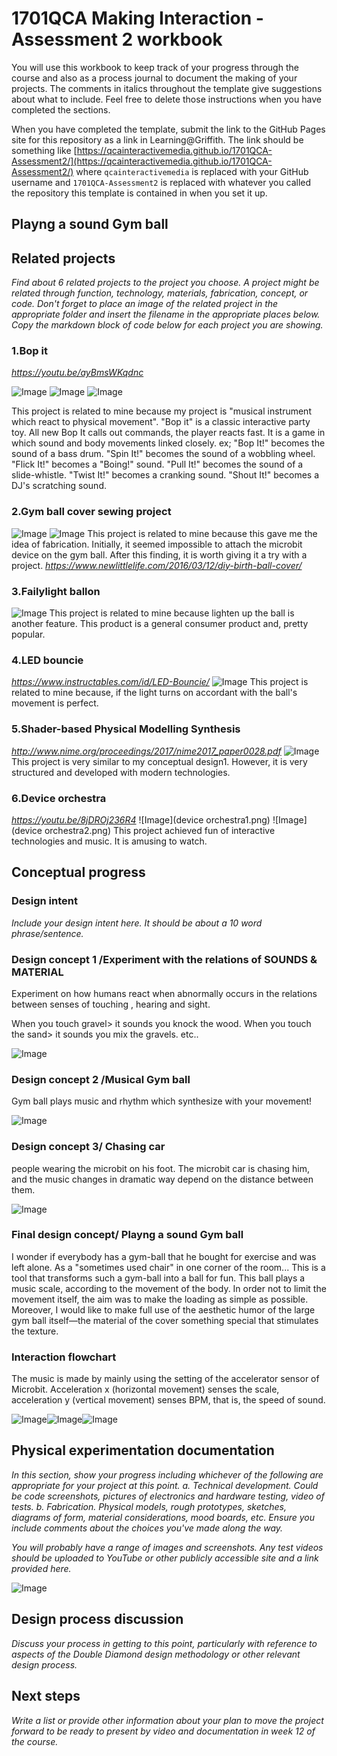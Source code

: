 # 1701QCA Making Interaction - Assessment 2 workbook

You will use this workbook to keep track of your progress through the course and also as a process journal to document the making of your projects. The comments in italics throughout the template give suggestions about what to include. Feel free to delete those instructions when you have completed the sections.

When you have completed the template, submit the link to the GitHub Pages site for this repository as a link in Learning@Griffith. The link should be something like [https://qcainteractivemedia.github.io/1701QCA-Assessment2/](https://qcainteractivemedia.github.io/1701QCA-Assessment2/) where `qcainteractivemedia` is replaced with your GitHub username and `1701QCA-Assessment2` is replaced with whatever you called the repository this template is contained in when you set it up.

## Playng a sound Gym ball  ##

## Related projects ##

*Find about 6 related projects to the project you choose. A project might be related through  function, technology, materials, fabrication, concept, or code. Don't forget to place an image of the related project in the appropriate folder and insert the filename in the appropriate places below. Copy the markdown block of code below for each project you are showing.*

### 1.Bop it ###
*https://youtu.be/ayBmsWKqdnc*


![Image](bopit1.png)
![Image](bopit3.png)
![Image](bopit2.png)

This project is related to mine because my project is "musical instrument which react to physical movement". "Bop it" is a classic interactive party toy. All new Bop It calls out commands, the player reacts fast.  It is a game in which sound and body movements linked closely. 
ex;
"Bop It!" becomes the sound of a bass drum.
"Spin It!" becomes the sound of a wobbling wheel.
"Flick It!" becomes a "Boing!" sound.
"Pull It!" becomes the sound of a slide-whistle.
"Twist It!" becomes a cranking sound.
"Shout It!" becomes a DJ's scratching sound.

### 2.Gym ball cover sewing project ###
![Image](ballcover1.png)
![Image](ballcover2.png)
This project is related to mine because this gave me the idea of fabrication. Initially, it seemed impossible to attach the microbit device on the gym ball. After this finding, it is worth giving it a try with a project.
*https://www.newlittlelife.com/2016/03/12/diy-birth-ball-cover/*

### 3.Failylight ballon ###
![Image](failylight.png)
This project is related to mine because lighten up the ball is another feature. This product is a general consumer product and, pretty popular.

### 4.LED bouncie  ###
*https://www.instructables.com/id/LED-Bouncie/*
![Image](bouncie.png)
This project is related to mine because, if the light turns on accordant with the ball's movement is perfect.

### 5.Shader-based Physical Modelling Synthesis ###
 *http://www.nime.org/proceedings/2017/nime2017_paper0028.pdf*
 ![Image](pms.png)
 This project is very similar to my conceptual design1. However, it is very structured and developed with modern technologies.
 
 ### 6.Device orchestra ###
 *https://youtu.be/8jDROj236R4*
 ![Image](device orchestra1.png)
 ![Image](device orchestra2.png)
 This project achieved fun of interactive technologies and music. It is amusing to watch.


## Conceptual progress ##

### Design intent ###
*Include your design intent here. It should be about a 10 word phrase/sentence.*


### Design concept 1 /Experiment with the relations of SOUNDS & MATERIAL ###

Experiment on how humans react when abnormally occurs in the relations between senses of touching , hearing and sight.

When you touch gravel> it sounds you knock the  wood.
When you touch the sand> it sounds you mix the gravels. etc.. 

 ![Image](concept1.png)


### Design concept 2 /Musical Gym ball ###

Gym ball plays music and rhythm which synthesize with your movement!

 ![Image](concept2.png)
 
 ### Design concept 3/ Chasing car ###
people wearing the microbit on his foot. The microbit car is chasing him, and the music changes in dramatic way depend on the distance between them.

 ![Image](concept3.png)

### Final design concept/ Playng a sound Gym ball ###

I wonder if everybody has a gym-ball that he bought for exercise and was left alone. As a "sometimes used chair" in one corner of the room...
This is a tool that transforms such a gym-ball into a ball for fun. This ball plays a music scale, according to the movement of the body.
In order not to limit the movement itself, the aim was to make the loading as simple as possible. Moreover, I would like to make full use of the aesthetic humor of the large gym ball itself—the material of the cover something special that stimulates the texture.

### Interaction flowchart ###
The music is made by mainly using the setting of the accelerator sensor of Microbit. Acceleration x (horizontal movement) senses the scale, acceleration y (vertical movement) senses BPM, that is, the speed of sound.

![Image](flow.png)![Image](pitch.png)![Image](noteconcept2.png)


## Physical experimentation documentation ##

*In this section, show your progress including whichever of the following are appropriate for your project at this point.
a.	Technical development. Could be code screenshots, pictures of electronics and hardware testing, video of tests. 
b.	Fabrication. Physical models, rough prototypes, sketches, diagrams of form, material considerations, mood boards, etc.
Ensure you include comments about the choices you've made along the way.*

*You will probably have a range of images and screenshots. Any test videos should be uploaded to YouTube or other publicly accessible site and a link provided here.*

![Image](missingimage.png)

## Design process discussion ##
*Discuss your process in getting to this point, particularly with reference to aspects of the Double Diamond design methodology or other relevant design process.*

## Next steps ##
*Write a list or provide other information about your plan to move the project forward to be ready to present by video and documentation in week 12 of the course.*

